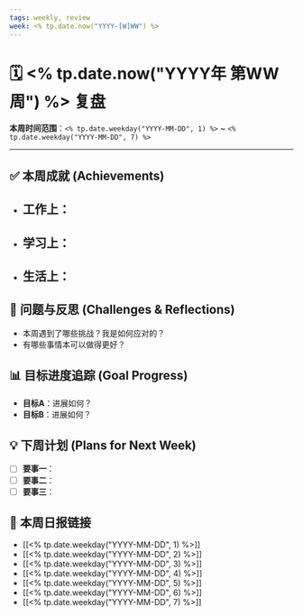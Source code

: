 ```yaml
---
tags: weekly, review
week: <% tp.date.now("YYYY-[W]WW") %>
---
```


# 🗓️ <% tp.date.now("YYYY年 第WW周") %> 复盘

**本周时间范围**：`<% tp.date.weekday("YYYY-MM-DD", 1) %>` ~ `<% tp.date.weekday("YYYY-MM-DD", 7) %>`

---

## ✅ 本周成就 (Achievements)
* **工作上**：
    - 
* **学习上**：
    - 
* **生活上**：
    - 

## 🧐 问题与反思 (Challenges & Reflections)
- 本周遇到了哪些挑战？我是如何应对的？
- 有哪些事情本可以做得更好？

## 📊 目标进度追踪 (Goal Progress)
- **目标A**：进展如何？
- **目标B**：进展如何？

## 💡 下周计划 (Plans for Next Week)
- [ ] **要事一**：
- [ ] **要事二**：
- [ ] **要事三**：

## 🔗 本周日报链接
- [[<% tp.date.weekday("YYYY-MM-DD", 1) %>]]
- [[<% tp.date.weekday("YYYY-MM-DD", 2) %>]]
- [[<% tp.date.weekday("YYYY-MM-DD", 3) %>]]
- [[<% tp.date.weekday("YYYY-MM-DD", 4) %>]]
- [[<% tp.date.weekday("YYYY-MM-DD", 5) %>]]
- [[<% tp.date.weekday("YYYY-MM-DD", 6) %>]]
- [[<% tp.date.weekday("YYYY-MM-DD", 7) %>]]